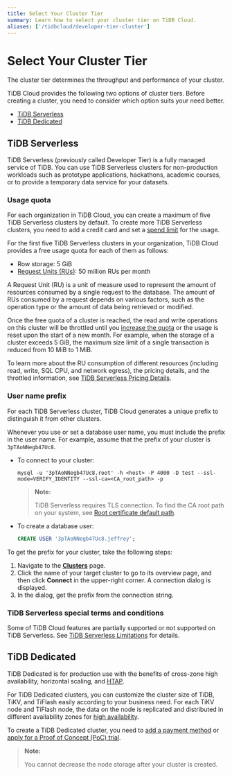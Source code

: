 ```yaml
---
title: Select Your Cluster Tier
summary: Learn how to select your cluster tier on TiDB Cloud.
aliases: ['/tidbcloud/developer-tier-cluster']
---
```


# Select Your Cluster Tier

The cluster tier determines the throughput and performance of your cluster.

TiDB Cloud provides the following two options of cluster tiers. Before creating a cluster, you need to consider which option suits your need better.

- [TiDB Serverless](#tidb-serverless)
- [TiDB Dedicated](#tidb-dedicated)

## TiDB Serverless

<!--To be confirmed-->
TiDB Serverless (previously called Developer Tier) is a fully managed service of TiDB. You can use TiDB Serverless clusters for non-production workloads such as prototype applications, hackathons, academic courses, or to provide a temporary data service for your datasets.

### Usage quota

For each organization in TiDB Cloud, you can create a maximum of five TiDB Serverless clusters by default. To create more TiDB Serverless clusters, you need to add a credit card and set a [spend limit](/tidb-cloud/tidb-cloud-glossary.md#spend-limit) for the usage.

For the first five TiDB Serverless clusters in your organization, TiDB Cloud provides a free usage quota for each of them as follows:

- Row storage: 5 GiB
- [Request Units (RUs)](/tidb-cloud/tidb-cloud-glossary.md#request-unit): 50 million RUs per month

A Request Unit (RU) is a unit of measure used to represent the amount of resources consumed by a single request to the database. The amount of RUs consumed by a request depends on various factors, such as the operation type or the amount of data being retrieved or modified.

Once the free quota of a cluster is reached, the read and write operations on this cluster will be throttled until you [increase the quota](/tidb-cloud/manage-serverless-spend-limit.md#update-spend-limit) or the usage is reset upon the start of a new month. For example, when the storage of a cluster exceeds 5 GiB, the maximum size limit of a single transaction is reduced from 10 MiB to 1 MiB.

To learn more about the RU consumption of different resources (including read, write, SQL CPU, and network egress), the pricing details, and the throttled information, see [TiDB Serverless Pricing Details](https://www.pingcap.com/tidb-cloud-serverless-pricing-details).

### User name prefix

<!--Important: Do not update the section name "User name prefix" because this section is referenced by TiDB backend error messages.-->

For each TiDB Serverless cluster, TiDB Cloud generates a unique prefix to distinguish it from other clusters.

Whenever you use or set a database user name, you must include the prefix in the user name. For example, assume that the prefix of your cluster is `3pTAoNNegb47Uc8`.

- To connect to your cluster:

    ```shell
    mysql -u '3pTAoNNegb47Uc8.root' -h <host> -P 4000 -D test --ssl-mode=VERIFY_IDENTITY --ssl-ca=<CA_root_path> -p
    ```

    > **Note:**
    >
    > TiDB Serverless requires TLS connection. To find the CA root path on your system, see [Root certificate default path](/tidb-cloud/secure-connections-to-serverless-clusters.md#root-certificate-default-path).

- To create a database user:

    ```sql
    CREATE USER '3pTAoNNegb47Uc8.jeffrey';
    ```

To get the prefix for your cluster, take the following steps:

1. Navigate to the [**Clusters**](https://tidbcloud.com/console/clusters) page.
2. Click the name of your target cluster to go to its overview page, and then click **Connect** in the upper-right corner. A connection dialog is displayed.
3. In the dialog, get the prefix from the connection string.

### TiDB Serverless special terms and conditions

<!--To be confirmed-->
Some of TiDB Cloud features are partially supported or not supported on TiDB Serverless. See [TiDB Serverless Limitations](/tidb-cloud/serverless-limitations.md) for details.

## TiDB Dedicated

TiDB Dedicated is for production use with the benefits of cross-zone high availability, horizontal scaling, and [HTAP](https://en.wikipedia.org/wiki/Hybrid_transactional/analytical_processing).

For TiDB Dedicated clusters, you can customize the cluster size of TiDB, TiKV, and TiFlash easily according to your business need. For each TiKV node and TiFlash node, the data on the node is replicated and distributed in different availability zones for [high availability](/tidb-cloud/high-availability-with-multi-az.md).

To create a TiDB Dedicated cluster, you need to [add a payment method](/tidb-cloud/tidb-cloud-billing.md#payment-method) or [apply for a Proof of Concept (PoC) trial](/tidb-cloud/tidb-cloud-poc.md).

> **Note:**
>
> You cannot decrease the node storage after your cluster is created.
